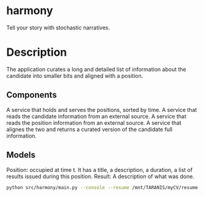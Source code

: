 # harmony
Tell your story with stochastic narratives.


# Description
The application curates a long and detailed list of information about the candidate into smaller bits and aligned with a position.


## Components
A service that holds and serves the positions, sorted by time.
A service that reads the candidate information from an external source.
A service that reads the position information from an external source.
A service that alignes the two and returns a curated version of the candidate full information.


## Models
Position: occupied at time t. It has a title, a description, a duration, a list of results issued during this position.
Result: A description of what was done.

```bash
python src/harmony/main.py --console --resume /mnt/TARANIS/myCV/resume.md --offer tests/resources/offer_mirakl.md
```
